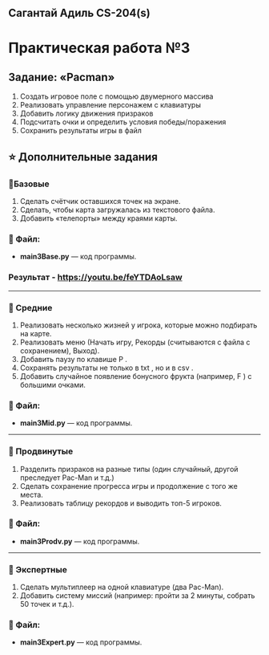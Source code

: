 ## Сагантай Адиль CS-204(s) 
# Практическая работа №3 
## Задание: «Pacman»
1. Создать игровое поле с помощью двумерного массива
2. Реализовать управление персонажем с клавиатуры
3. Добавить логику движения призраков
4. Подсчитать очки и определить условия победы/поражения
5. Сохранить результаты игры в файл

## ⭐ Дополнительные задания
### **🔹Базовые**
1. Сделать счётчик оставшихся точек на экране.
2. Сделать, чтобы карта загружалась из текстового файла.
3. Добавить «телепорты» между краями карты.

### 📝 Файл:
- **main3Base.py** — код программы.

### Результат - https://youtu.be/feYTDAoLsaw
_______________________________________________________________________
### **🔹 Средние**

1. Реализовать несколько жизней у игрока, которые можно подбирать на карте.
2. Реализовать меню (Начать игру, Рекорды (считываются с файла с сохранением), Выход).
3. Добавить паузу по клавише P .
4. Сохранять результаты не только в txt , но и в csv .
5. Добавить случайное появление бонусного фрукта (например, F ) с большими очками.


### 📝 Файл:
- **main3Mid.py** — код программы.

______________________________________________________________________

### **🔹 Продвинутые**

1. Разделить призраков на разные типы (один случайный, другой преследует Pac-Man и т.д.)
2. Сделать сохранение прогресса игры и продолжение с того же места.
3. Реализовать таблицу рекордов и выводить топ-5 игроков.

### 📝 Файл:
- **main3Prodv.py** — код программы.

_____________________________________________________________________

### **🔹 Экспертные**
1. Сделать мультиплеер на одной клавиатуре (два Pac-Man).
2. Добавить систему миссий (например: пройти за 2 минуты, собрать 50 точек и т.д.).

### 📝 Файл:
- **main3Expert.py** — код программы.
